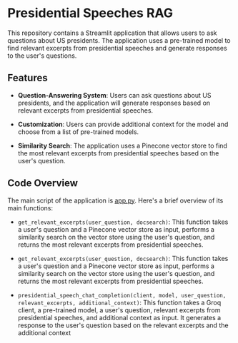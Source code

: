 # Presidential Speeches RAG

This repository contains a Streamlit application that allows users to ask questions about US presidents. The application uses a pre-trained model to find relevant excerpts from presidential speeches and generate responses to the user's questions.

## Features

- **Question-Answering System**: Users can ask questions about US presidents, and the application will generate responses based on relevant excerpts from presidential speeches.

- **Customization**: Users can provide additional context for the model and choose from a list of pre-trained models.

- **Similarity Search**: The application uses a Pinecone vector store to find the most relevant excerpts from presidential speeches based on the user's question.

## Code Overview

The main script of the application is [app.py](./app.py). Here's a brief overview of its main functions:

- `get_relevant_excerpts(user_question, docsearch)`: This function takes a user's question and a Pinecone vector store as input, performs a similarity search on the vector store using the user's question, and returns the most relevant excerpts from presidential speeches.

- `get_relevant_excerpts(user_question, docsearch)`: This function takes a user's question and a Pinecone vector store as input, performs a similarity search on the vector store using the user's question, and returns the most relevant excerpts from presidential speeches.

- `presidential_speech_chat_completion(client, model, user_question, relevant_excerpts, additional_context)`: This function takes a Groq client, a pre-trained model, a user's question, relevant excerpts from presidential speeches, and additional context as input. It generates a response to the user's question based on the relevant excerpts and the additional context
